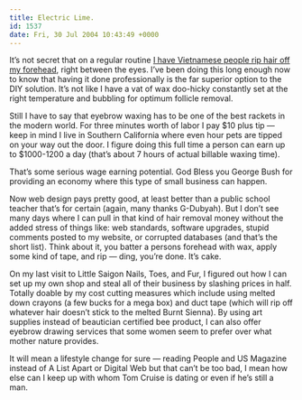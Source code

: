 ```yaml
---
title: Electric Lime.
id: 1537
date: Fri, 30 Jul 2004 10:43:49 +0000
---
```


It’s not secret that on a regular routine [I have Vietnamese people rip hair off my forehead](https://www.airbagindustries.com/archives/002212.php), right between the eyes. I’ve been doing this long enough now to know that having it done professionally is the far superior option to the DIY solution. It’s not like I have a vat of wax doo-hicky constantly set at the right temperature and bubbling for optimum follicle removal.  

Still I have to say that eyebrow waxing has to be one of the best rackets in the modern world. For three minutes worth of labor I pay $10 plus tip — keep in mind I live in Southern California where even hour pets are tipped on your way out the door. I figure doing this full time a person can earn up to $1000-1200 a day (that’s about 7 hours of actual billable waxing time).  

That’s some serious wage earning potential. God Bless you George Bush for providing an economy where this type of small business can happen.  

Now web design pays pretty good, at least better than a public school teacher that’s for certain (again, many thanks G-Dubyah). But I don’t see many days where I can pull in that kind of hair removal money without the added stress of things like: web standards, software upgrades, stupid comments posted to my website, or corrupted databases (and that’s the short list). Think about it, you batter a persons forehead with wax, apply some kind of tape, and rip — ding, you’re done. It’s cake.  

On my last visit to Little Saigon Nails, Toes, and Fur, I figured out how I can set up my own shop and steal all of their business by slashing prices in half. Totally doable by my cost cutting measures which include using melted down crayons (a few bucks for a mega box) and duct tape (which will rip off whatever hair doesn’t stick to the melted Burnt Sienna). By using art supplies instead of beautician certified bee product, I can also offer eyebrow drawing services that some women seem to prefer over what mother nature provides.  

It will mean a lifestyle change for sure — reading People and US Magazine instead of A List Apart or Digital Web but that can’t be too bad, I mean how else can I keep up with whom Tom Cruise is dating or even if he’s still a man.





